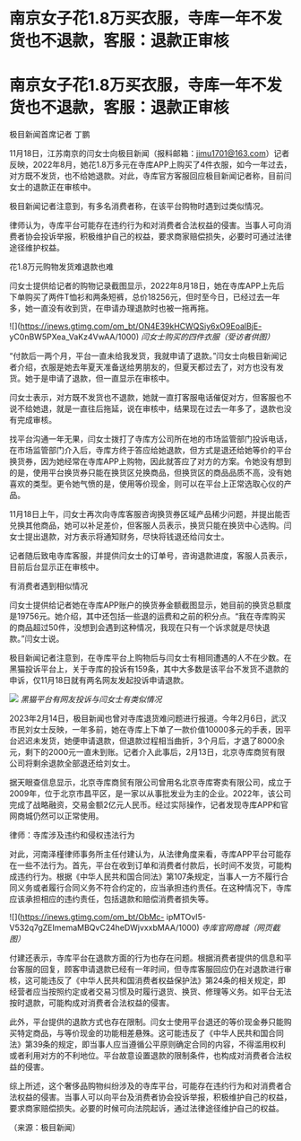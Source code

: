 # 南京女子花1.8万买衣服，寺库一年不发货也不退款，客服：退款正审核

# 南京女子花1.8万买衣服，寺库一年不发货也不退款，客服：退款正审核

极目新闻首席记者 丁鹏

11月18日，江苏南京的闫女士向极目新闻（报料邮箱：jimu1701@163.com）记者反映，2022年8月，她花1.8万多元在寺库APP上购买了4件衣服，如今一年过去，对方既不发货，也不给她退款。对此，寺库官方客服回应极目新闻记者称，目前闫女士的退款正在审核中。

极目新闻记者注意到，有多名消费者称，在该平台购物时遇到过类似情况。

律师认为，寺库平台可能存在违约行为和对消费者合法权益的侵害。当事人可向消费者协会投诉举报，积极维护自己的权益，要求商家赔偿损失，必要时可通过法律途径维护权益。

花1.8万元购物发货难退款也难

闫女士提供给记者的购物记录截图显示，2022年8月18日，她在寺库APP上先后下单购买了两件T恤衫和两条短裤，总价18256元，但时至今日，已经过去一年多，她一直没有收到货，在申请办理退款时也被一拖再拖。

![](https://inews.gtimg.com/om_bt/ON4E39kHCWQSiy6xO9EoalBjE-
yC0nBW5PXea_VaKz4VwAA/1000) _闫女士购买的四件衣服（受访者供图）_

“付款后一两个月，平台一直未给我发货，我就申请了退款。”闫女士向极目新闻记者介绍，衣服是她去年夏天准备送给男朋友的，但夏天都过去了，对方也没有发货。她于是申请了退款，但一直显示在审核中。

闫女士表示，对方既不发货也不退款，她就一直打客服电话催促对方，但客服也不说不给她退，就是一直往后拖延，说在审核中，结果现在过去一年多了，退款也没有完成审核。

找平台沟通一年无果，闫女士拨打了寺库方公司所在地的市场监管部门投诉电话，在市场监管部门介入后，寺库方终于答应给她退款，但方式是退还给她等价的平台换货券，因为她经常在寺库APP上购物，因此就答应了对方的方案。令她没有想到的是，使用平台换货券只能在换货区兑换商品，但换货区的商品品质不高，没有她喜欢的类型。更令她气愤的是，使用等价现金，则可以在平台上正常选取心仪的产品。

11月18日上午，闫女士再次向寺库客服咨询换货券区域产品稀少问题，并提出能否兑换其他商品，她可以补足差价，但客服人员表示，换货只能在换货中心选购。闫女士提出退款，对方表示将通知财务，尽快将钱退还给闫女士。

记者随后致电寺库客服，并提供闫女士的订单号，咨询退款进度，客服人员表示，目前后台显示正在审核中。

有消费者遇到相似情况

闫女士提供给记者她在寺库APP账户的换货券金额截图显示，她目前的换货总额度是19756元。她介绍，其中还包括一些退的运费和之前的积分点。“我在寺库购买的商品超过50件，没想到会遇到这种情况，我现在只有一个诉求就是尽快退款。”闫女士说。

极目新闻记者注意到，在寺库平台上购物后与闫女士有相同遭遇的人不在少数。在黑猫投诉平台上，关于寺库的投诉有159条，其中大多数是该平台不发货不退款的申诉，仅11月18日就有两名网友发起投诉申请退款。

![](https://inews.gtimg.com/om_bt/OSskXXOQpa0CCVfsQ78TspqEPNCQu7gMeTXE2NWACG4j8AA/1000)
_黑猫平台有网友投诉与闫女士有类似情况_

2023年2月14日，极目新闻也曾对寺库退货难问题进行报道。今年2月6日，武汉市民刘女士反映，一年多前，她在寺库上下单了一款价值10000多元的手表，因平台迟迟未发货，她便申请退款，但退款过程相当曲折，3个月后，才退了8000余元，剩下的2000元一直未到账。记者介入此事后，2月13日，北京寺库商贸有限公司将剩余退款全部退还给刘女士。

据天眼查信息显示，北京寺库商贸有限公司曾用名北京寺库寄卖有限公司，成立于2009年，位于北京市昌平区，是一家以从事批发业为主的企业。2022年，该公司完成了战略融资，交易金额2亿元人民币。经过实际操作，记者发现寺库APP和官网商城仍然可以正常使用。

律师：寺库涉及违约和侵权违法行为

对此，河南泽槿律师事务所主任付建认为，从法律角度来看，寺库APP平台可能存在一些不法行为。首先，平台在收到订单和消费者付款后，长时间不发货，可能构成违约行为。根据《中华人民共和国合同法》第107条规定，当事人一方不履行合同义务或者履行合同义务不符合约定的，应当承担违约责任。在这种情况下，寺库应该承担相应的违约责任，包括退款和赔偿消费者损失等。

![](https://inews.gtimg.com/om_bt/ObMc-
ipMTOvI5-V532q7gZEImemaMBQvC24heDWjvxxbMAA/1000) _寺库官网商城（网页截图）_

付建还表示，寺库平台在退款方面的行为也存在问题。根据消费者提供的信息和平台客服的回复，顾客申请退款已经有一年时间，但寺库客服回应仍在对退款进行审核，这可能违反了《中华人民共和国消费者权益保护法》第24条的相关规定，即经营者应当按照约定或者交易习惯及时履行退货、换货、修理等义务。如平台无法按时退款，可能构成对消费者合法权益的侵害。

此外，平台提供的退款方式也存在限制。闫女士使用平台退还的等价现金券只能购买特定商品，与等价现金的功能相差悬殊。这可能违反了《中华人民共和国合同法》第39条的规定，即当事人应当遵循公平原则确定合同的内容，不得滥用权利或者利用对方的不利地位。平台故意设置退款的限制条件，也构成对消费者合法权益的侵害。

综上所述，这个奢侈品购物纠纷涉及的寺库平台，可能存在违约行为和对消费者合法权益的侵害。当事人可以向平台及消费者协会投诉举报，积极维护自己的权益，要求商家赔偿损失。必要的时候可向法院起诉，通过法律途径维护自己的权益。

（来源：极目新闻）

